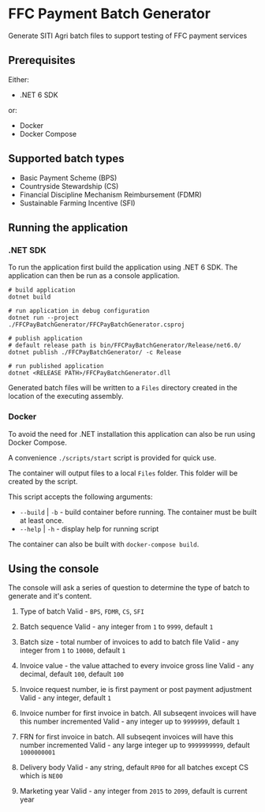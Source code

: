 # FFC Payment Batch Generator
Generate SITI Agri batch files to support testing of FFC payment services


## Prerequisites
Either:

- .NET 6 SDK

or:

- Docker
- Docker Compose
  
## Supported batch types
- Basic Payment Scheme (BPS)
- Countryside Stewardship (CS)
- Financial Discipline Mechanism Reimbursement (FDMR)
- Sustainable Farming Incentive (SFI)

## Running the application
### .NET SDK
To run the application first build the application using .NET 6 SDK.
The application can then be run as a console application.

```
# build application
dotnet build

# run application in debug configuration
dotnet run --project ./FFCPayBatchGenerator/FFCPayBatchGenerator.csproj

# publish application
# default release path is bin/FFCPayBatchGenerator/Release/net6.0/
dotnet publish ./FFCPayBatchGenerator/ -c Release

# run published application
dotnet <RELEASE PATH>/FFCPayBatchGenerator.dll
```

Generated batch files will be written to a `Files` directory created in the location of the executing assembly. 

### Docker
To avoid the need for .NET installation this application can also be run using Docker Compose.


A convenience `./scripts/start` script is provided for quick use.

The container will output files to a local `Files` folder.  This folder will be created by the script.

This script accepts the following arguments:

- `--build` | `-b` - build container before running.  The container must be built at least once.
- `--help` | `-h` - display help for running script

The container can also be built with `docker-compose build`.

## Using the console
The console will ask a series of question to determine the type of batch to generate and it's content.

1. Type of batch 
   Valid - `BPS`, `FDMR`, `CS`, `SFI`

2. Batch sequence
   Valid - any integer from `1` to `9999`, default `1`

3. Batch size - total number of invoices to add to batch file
   Valid - any integer from `1` to `10000`, default `1`

4. Invoice value - the value attached to every invoice gross line
   Valid - any decimal, default `100`, default `100`

5. Invoice request number, ie is first payment or post payment adjustment
   Valid - any integer, default `1`

6. Invoice number for first invoice in batch.  All subseqent invoices will have this number incremented
   Valid - any integer up to `9999999`, default `1`

7. FRN for first invoice in batch.  All subseqent invoices will have this number incremented
   Valid - any large integer up to `9999999999`, default `1000000001`

8. Delivery body
   Valid - any string, default `RP00` for all batches except CS which is `NE00`

9. Marketing year
   Valid - any integer from `2015` to `2099`, default is current year
